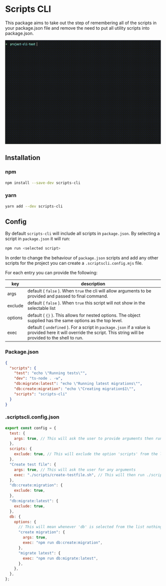 # Scripts CLI

This package aims to take out the step of remembering all of the scripts in your package.json file and remove the need to put all utility scripts into package.json.

![Example use](./assets/out-2.gif)

## Installation

### npm

```bash
npm install --save-dev scripts-cli
```

### yarn

```bash
yarn add --dev scripts-cli
```

## Config

By default `scripts-cli` will include all scripts in `package.json`. By selecting a script in `package.json` it will run:

```bash
npm run <selected script>
```

In order to change the behaviour of `package.json` scripts and add any other scripts for the project you can create a `.scriptscli.config.mjs` file.

For each entry you can provide the following:

| key     | description                                                                                                                                                        |
| ------- | ------------------------------------------------------------------------------------------------------------------------------------------------------------------ |
| args    | default ( `false` ). When `true` the cli will allow arguments to be provided and passed to final command.                                                          |
| exclude | default ( `false` ). When `true` this script will not show in the selectable list                                                                                  |
| options | default ( `{}` ). This allows for nested options. The object supplied has the same options as the top level.                                                       |
| exec    | default ( `undefined` ). For a script in `package.json` if a value is provided here it will override the script. This string will be provided to the shell to run. |

### Package.json

```json
{
  "scripts": {
    "test": "echo \"Running tests\"",
    "dev": "ts-node . -w",
    "db:migrate:latest": "echo \"Running latest migrations\"",
    "db:create:migration": "echo \"Creating migration$1\"",
    "scripts": "scripts-cli"
  }
}
```

### .scriptscli.config.json

```javascript
export const config = {
  test: {
    args: true, // This will ask the user to provide arguments then run 'npm run test' followed by any provided arguments.
  },
  scripts: {
    exclude: true, // This will exclude the option 'scripts' from the list
  },
  "Create test file": {
    args: true, // This will ask the user for any arguments
    exec: "./scripts/create-testfile.sh", // This will then run ./script/create-testfile.sh followed by any arguments provided.
  },
  "db:create:migration": {
    exclude: true,
  },
  "db:migrate:latest": {
    exclude: true,
  },
  db: {
    options: {
      // This will mean whenever 'db' is selected from the list nothing will be run but a new list consisting of 'create migration' and 'migrate latest' will show.
      "create migration": {
        args: true,
        exec: "npm run db:create:migration",
      },
      "migrate latest": {
        exec: "npm run db:migrate:latest",
      },
    },
  },
};
```
